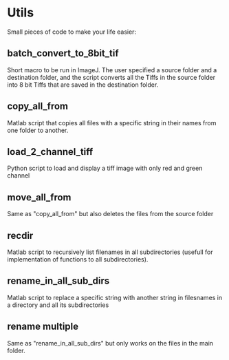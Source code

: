 # Utils
Small pieces of code to make your life easier:

## batch_convert_to_8bit_tif
Short macro to be run in ImageJ. The user specified a source folder and a destination folder,
and the script converts all the Tiffs in the source folder into 8 bit Tiffs that are saved in the 
destination folder.

## copy_all_from
Matlab script that copies all files with a specific string in their names from one folder to another.

## load_2_channel_tiff
Python script to load and display a tiff image with only red and green channel

## move_all_from
Same as "copy_all_from" but also deletes the files from the source folder

## recdir
Matlab script to recursively list filenames in all subdirectories (usefull for implementation of functions to all subdirectories).

## rename_in_all_sub_dirs
Matlab script to replace a specific string with another string in filesnames in a directory and all its subdirectories

## rename multiple
Same as "rename_in_all_sub_dirs" but only works on the files in the main folder.



